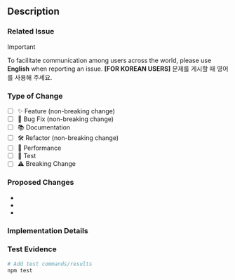 <!-- PR Title Convention: type(scope): brief description -->
## Description

### Related Issue


> [!IMPORTANT]
> To facilitate communication among users across the world, please use **English** when reporting an issue.
> **[FOR KOREAN USERS]** 문제를 게시할 때 영어를 사용해 주세요.

### Type of Change
- [ ] ✨ Feature (non-breaking change)
- [ ] 🐛 Bug Fix (non-breaking change)
- [ ] 📚 Documentation
- [ ] 🛠️ Refactor (non-breaking change)
- [ ] 🚀 Performance
- [ ] 🧪 Test
- [ ] ⚠️ Breaking Change

### Proposed Changes
- 
- 
- 

### Implementation Details
<!-- Technical explanation of the solution -->

### Test Evidence
```bash
# Add test commands/results
npm test
